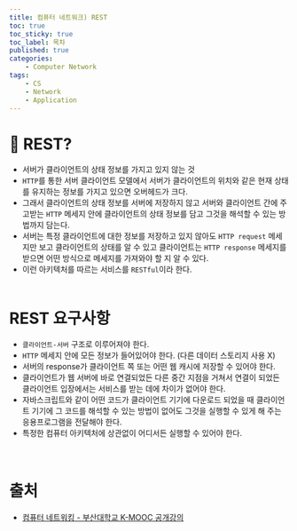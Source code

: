 ```yaml
---
title: 컴퓨터 네트워크) REST
toc: true
toc_sticky: true
toc_label: 목차
published: true
categories:
    - Computer Network
tags:
    - CS
    - Network
    - Application
---
```

# 👀 REST?
* 서버가 클라이언트의 상태 정보를 가지고 있지 않는 것
* `HTTP`를 통한 서버 클라이언트 모델에서 서버가 클라이언트의 위치와 같은 현재 상태를 유지하는 정보를 가지고 있으면 오버헤드가 크다.
* 그래서 클라이언트의 상태 정보를 서버에 저장하지 않고 서버와 클라이언트 간에 주고받는 `HTTP` 메세지 안에 클라이언트의 상태 정보를 담고 그것을 해석할 수 있는 방법까지 담는다.
* 서버는 특정 클라이언트에 대한 정보를 저장하고 있지 않아도 `HTTP request` 메세지만 보고 클라이언트의 상태를 알 수 있고 클라이언트는 `HTTP response` 메세지를 받으면 어떤 방식으로 메세지를 가져와야 할 지 알 수 있다.
* 이런 아키텍처를 따르는 서비스를 `RESTful`이라 한다.<br><br>

# REST 요구사항
* `클라이언트-서버` 구조로 이루어져야 한다.
* `HTTP` 메세지 안에 모든 정보가 들어있어야 한다. (다른 데이터 스토리지 사용 X)
* 서버의 response가 클라이언트 쪽 또는 어떤 웹 캐시에 저장할 수 있어야 한다.
* 클라이언트가 웹 서버에 바로 연결되었든 다른 중간 지점을 거쳐서 연결이 되었든 클라이언트 입장에서는 서비스를 받는 데에 차이가 없어야 한다.
* 자바스크립트와 같이 어떤 코드가 클라이언트 기기에 다운로드 되었을 때 클라이언트 기기에 그 코드를 해석할 수 있는 방법이 없어도 그것을 실행할 수 있게 해 주는 응용프로그램을 전달해야 한다.
* 특정한 컴퓨터 아키텍처에 상관없이 어디서든 실행할 수 있어야 한다.<br><br><br>

# 출처
* [컴퓨터 네트워킹 - 부산대학교 K-MOOC 공개강의](http://www.kmooc.kr/courses/course-v1:PNUk+CN_C01+2021_KM_013/video)
